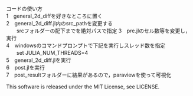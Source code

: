 コードの使い方  
1　general_2d_diffを好きなところに置く  
2　general_2d_diff.jl内のsrc_pathを変更する  
　　srcフォルダーの配下までを絶対パスで指定
3　pre.jlのセル数等を変更し，実行  
4　windowsのコマンドプロンプトで下記を実行しスレッド数を指定  
　　set JULIA_NUM_THREADS=4  
5　general_2d_diff.jlを実行  
6　post.jlを実行  
7　post_resultフォルダーに結果があるので，paraviewを使って可視化  

  
  This software is released under the MIT License, see LICENSE.
